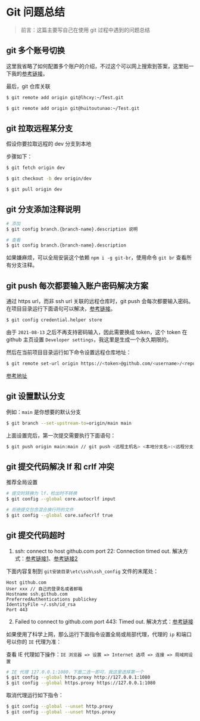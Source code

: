# Git 问题总结

> 前言：这篇主要写自己在使用 git 过程中遇到的问题总结

## git 多个账号切换

这里我省略了如何配置多个账户的介绍，不过这个可以网上搜索到答案，这里贴一下我的[参考链接](https://www.jianshu.com/p/301afa16f471)。

最后，git 仓库关联
```sh
$ git remote add origin git@lhcxy:~/Test.git

$ git remote add origin git@huitoutunao:~/Test.git
```

## git 拉取远程某分支

假设你要拉取远程的 dev 分支到本地

步骤如下：
```sh
$ git fetch origin dev

$ git checkout -b dev origin/dev

$ git pull origin dev
```

## git 分支添加注释说明

```sh
# 添加
$ git config branch.{branch-name}.description 说明

# 查看
$ git config branch.{branch-name}.description
```

如果嫌麻烦，可以全局安装这个依赖 `npm i -g git-br`，使用命令 `git br` 查看所有分支注释。

## git push 每次都要输入账户密码解决方案

通过 https url，而非 ssh url 关联的远程仓库时，git push 会每次都要输入密码。在项目目录运行下面语句可以解决，[参考链接](https://git-scm.com/docs/gitcredentials)。
```sh
$ git config credential.helper store
```

由于 `2021-08-13` 之后不再支持密码输入，因此需要换成 token，这个 token 在 github 主页设置 `Developer settings`，我这里是生成一个永久期限的。

然后在当前项目目录运行如下命令设置远程仓库地址：
```sh
$ git remote set-url origin https://<token>@github.com/<username>/<repo>.git
```
[参考地址](https://blog.csdn.net/weixin_48505549/article/details/123173915)

## git 设置默认分支

例如：`main` 是你想要的默认分支
```sh
$ git branch --set-upstream-to=origin/main main
```

上面设置完后，第一次提交需要执行下面语句：
```sh
$ git push origin main:main // git push <远程主机名> <本地分支名>:<远程分支名>
```

## git 提交代码解决 lf 和 crlf 冲突

推荐全局设置
```sh
# 提交时转换为 lf，检出时不转换
$ git config --global core.autocrlf input

# 拒绝提交包含混合换行符的文件
$ git config --global core.safecrlf true
```

## git 提交代码超时

1. ssh: connect to host github.com port 22: Connection timed out.
解决方式：[参考链接1](https://blog.csdn.net/qq_41166135/article/details/81282572)、[参考链接2](https://segmentfault.com/a/1190000037797501)

下面内容复制到 `git安装目录\etc\ssh\ssh_config` 文件的末尾处：
```
Host github.com
User xxx // 自己的登录名或者邮箱
Hostname ssh.github.com
PreferredAuthentications publickey
IdentityFile ~/.ssh/id_rsa
Port 443
```

2. Failed to connect to github.com port 443: Timed out.
解决方式：[参考链接](https://blog.csdn.net/weixin_45685193/article/details/120606369)

如果使用了科学上网，那么运行下面指令设置全局或局部代理，代理的 `ip` 和端口号以你的 `IE` 代理为准：

查看 IE 代理如下操作：`IE 浏览器 => 设置 => Internet 选项 => 连接 => 局域网设置`
```sh
# IE 代理 127.0.0.1:1080，下面二选一即可，我这里选择第一个
$ git config --global http.proxy http://127.0.0.1:1080
$ git config --global https.proxy https://127.0.0.1:1080
```

取消代理运行如下指令：
```sh
$ git config --global --unset http.proxy
$ git config --global --unset https.proxy
```